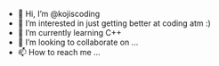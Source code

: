 - 👋 Hi, I’m @kojiscoding
- 👀 I’m interested in just getting better at coding atm :)
- 🌱 I’m currently learning C++
- 💞️ I’m looking to collaborate on ...
- 📫 How to reach me ...

<!---
kojiscoding/kojiscoding is a ✨ special ✨ repository because its `README.md` (this file) appears on your GitHub profile.
You can click the Preview link to take a look at your changes.
--->
